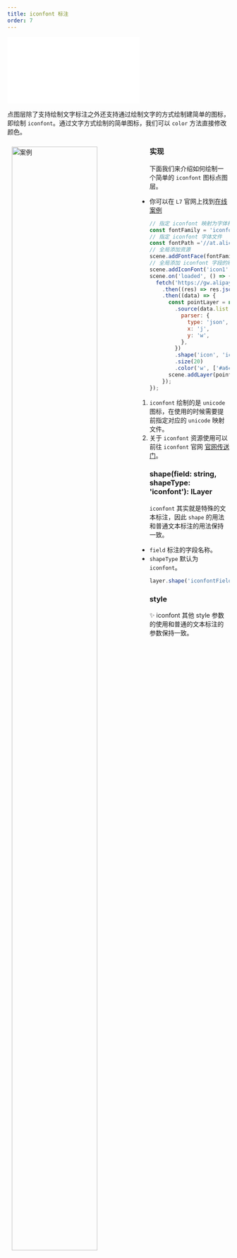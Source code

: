 ```yaml
---
title: iconfont 标注
order: 7
---
```

<embed src="@/docs/common/style.md"></embed>

点图层除了支持绘制文字标注之外还支持通过绘制文字的方式绘制建简单的图标，即绘制 `iconfont`。通过文字方式绘制的简单图标，我们可以 `color` 方法直接修改颜色。

<div>
  <div style="width:60%;float:left; margin: 10px;">
    <img  width="80%" alt="案例" src='https://gw.alipayobjects.com/mdn/rms_816329/afts/img/A*WdOfSI_uyxIAAAAAAAAAAAAAARQnAQ'>
  </div>
</div>

### 实现

下面我们来介绍如何绘制一个简单的 `iconfont` 图标点图层。

- 你可以在 `L7` 官网上找到[在线案例](/examples/point/text#iconfont)

```javascript
// 指定 iconfont 映射为字体样式的名称
const fontFamily = 'iconfont';
// 指定 iconfont 字体文件
const fontPath ='//at.alicdn.com/t/font_2534097_fcae9o2mxbv.woff2?t=1622200439140';
// 全局添加资源
scene.addFontFace(fontFamily, fontPath);
// 全局添加 iconfont 字段的映射
scene.addIconFont('icon1', '&#xe6d4;');
scene.on('loaded', () => {
  fetch('https://gw.alipayobjects.com/os/bmw-prod/70408903-80db-4278-a318-461604acb2df.json')
    .then((res) => res.json())
    .then((data) => {
      const pointLayer = new PointLayer({})
        .source(data.list, {
          parser: {
            type: 'json',
            x: 'j',
            y: 'w',
          },
        })
        .shape('icon', 'iconfont') // 指定需要映射字段为 icon、shape 类型和普通的文字标注一样为 text
        .size(20)
        .color('w', ['#a6cee3', '#1f78b4', '#b2df8a', '#33a02c', '#fb9a99']);
      scene.addLayer(pointLayer);
    });
});
```

1. `iconfont` 绘制的是 `unicode` 图标，在使用的时候需要提前指定对应的 `unicode` 映射文件。
2. 关于 `iconfont` 资源使用可以前往 `iconfont` 官网 [官网传送门](https://iconfont.cn/)。

### shape(field: string, shapeType: 'iconfont'): ILayer

`iconfont` 其实就是特殊的文本标注，因此 `shape` 的用法和普通文本标注的用法保持一致。

- `field` 标注的字段名称。
- `shapeType` 默认为 `iconfont`。

```javascript
layer.shape('iconfontField', 'iconfont');
```

### style

✨ iconfont 其他 style 参数的使用和普通的文本标注的参数保持一致。
